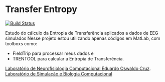 # Transfer Entropy

[![Build Status](https://travis-ci.org/joemccann/dillinger.svg?branch=master)](https://travis-ci.org/joemccann/dillinger)

Estudo do cálculo da Entropia de Transferência aplicados a dados de EEG simulados
Nesse projeto estou utilizando apenas códigos em MatLab, com toolboxs como: 
- FieldTrip para processar meus dados e 
- TRENTOOL para calcular a Entropia de Transferência.

[Laboratório de Neurofisiologia Computacional Eduardo Oswaldo Cruz](https://www.instagram.com/lneoc_ufpa/?next=%2Fbluegodzi%2Ftagged%2F&locale=%E5%9C%A8%E7%BA%BF%E5%AE%9A%E5%88%B6%E5%A1%94%E5%90%89%E5%85%8B%E6%96%AF%E5%9D%A6TEF%E8%AF%81%E4%B9%A6%E8%81%94%E7%B3%BB%7B%E5%A8%81%E4%BF%A1%2BTG%2F%E9%A3%9E%E6%9C%BA%3A%40buth2788%7DsjwNH%3F%3F%3F%3F%3F%3F%D1%A7%3F%3F%C6%BESwQuO).
[Laboratório de Simulação e Biologia Computacional](https://www.instagram.com/simbic_ufpa/?locale=%E5%9C%A8%E7%BA%BF%E5%AE%9A%E5%88%B6%E5%A1%94%E5%90%89%E5%85%8B%E6%96%AF%E5%9D%A6TEF%E8%AF%81%E4%B9%A6%E8%81%94%E7%B3%BB%7B%E5%A8%81%E4%BF%A1%2BTG%2F%E9%A3%9E%E6%9C%BA%3A%40buth2788%7DsjwNH%3F%3F%3F%3F%3F%3F%D1%A7%3F%3F%C6%BESwQuO)
